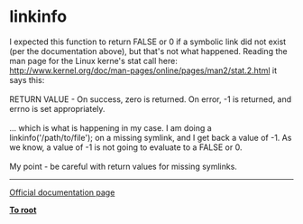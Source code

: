# linkinfo



I expected this function to return FALSE or 0 if a symbolic link did not exist (per the documentation above), but that&apos;s not what happened. Reading the man page for the Linux kerne&apos;s stat call here: http://www.kernel.org/doc/man-pages/online/pages/man2/stat.2.html it says this:<br><br>RETURN VALUE - On success, zero is returned.  On error, -1 is returned, and errno is set appropriately.<br><br>... which is what is happening in my case. I am doing a linkinfo(&apos;/path/to/file&apos;); on a missing symlink, and I get back a value of -1. As we know, a value of -1 is not going to evaluate to a FALSE or 0.<br><br>My point - be careful with return values for missing symlinks.  

---

[Official documentation page](https://www.php.net/manual/en/function.linkinfo.php)

**[To root](/README.md)**
